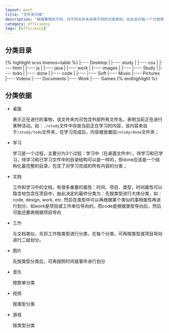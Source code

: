 ```yaml
---
layout: post
title: "文件夹分类"
description: "根据事物的不同，对不同文件夹采用不同的分类原则，在此会对每一个分类原则加以说明"
category: efficiency
tags: [efficiency]
---
```


## 分类目录

{% highlight scss linenos=table %}
|---- Desktop
|    |---- study
|        |---- css
|        |---- html
|        |---- js
|        |---- java
|    |---- work
|    |---- images
|    |---- 
|---- Study
|    |---- todo
|    |---- done
|        |---- code
|        |---- 
|---- Soft
|---- Music
|---- Pictures
|---- Videos
|---- Documents
|---- Work
|---- Games
{% endhighlight %}

## 分类依据

* 桌面
    
    表示正在进行的事物，该文件夹内可包含外部所有文件名，表明当前正在进行某种活动。如：```./study```文件中存放当前正在学习的内容，该内容来自于```/study/todo```文件夹，在学习完成后，内容被放置回```/study/done```文件夹；
    
* 学习

    学习是一个过程，主要分为3个过程：学习中（在桌面文件中），待学习和已学习，待学习和已学习文件中的目录结构可以是一样的，但done应该是一个结构化最完整的目录，包含了对学习完成的所有内容的分类；
    
* 文档

    工作和学习中的文档，有很多重要的属性：时间、项目、类型，时间属性可以隐含地包含在项目中，由此决定的最终分类为：先按类型进行大体分类，如：code, design, work, etc. 然后在类型中可以再根据某个类似的事物属性再进行划分，如work是项目或工作单位导向的，而code是根据类型导向后，然后可能还要再根据项目导向

* 工作

    与文档类似，先将工作按类型进行分类，在每个分类，可再按类型或项目导向进行二级划分。

* 图片

    先按类型分类后，可再按照时间或事件进行划分

* 音乐

    按歌单分类
    
* 视频

    按类型分类
    
* 游戏

    按类型分类
